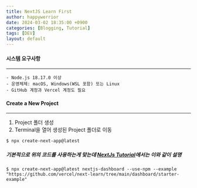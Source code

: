 ```yaml
---
title: NextJS Learn First
author: happywerrior
date: 2024-03-02 18:35:00 +0900
categories: [Blogging, Tutorial]
tags: [DEV]
layout: default
---
```


#### 시스템 요구사항
---
```
- Node.js 18.17.0 이상
- 운영체제: macOS, Windows(WSL 포함) 또는 Linux
- GitHub 계정과 Vercel 계정도 필요
```

#### Create a New Project
---
1. Project 폴더 생성
2. Terminal을 열어 생성된 Project 폴더로 이동
  
```console
$ npx create-next-app@latest
```

##### 기본적으로 위의 코드를 사용하는게 맞는데 [NextJs Tutorial](https://nextjs.org/docs/getting-started/installation)에서는 이와 같이 설명
```console
$ npx create-next-app@latest nextjs-dashboard --use-npm --example "https://github.com/vercel/next-learn/tree/main/dashboard/starter-example"
```
